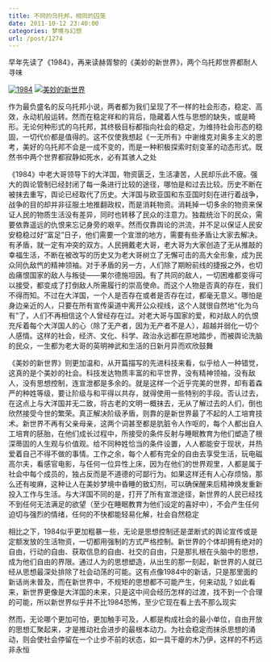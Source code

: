 ```yaml
---
title: 不同的乌托邦，相同的囚笼
date: 2011-10-12 23:40:00
categories: 梦境与幻想
url: /post/1274
---
```


早年先读了《1984》，再来读赫胥黎的《美妙的新世界》，两个乌托邦世界都耐人寻味

[![](https://storageapi.fleek.co/0a3a8890-e65e-47ce-93d7-0442b9209d38-bucket/blog/posts/2011-10/10-12/1.jpg "1984")](http://book.douban.com/subject/3815131/) [![](https://storageapi.fleek.co/0a3a8890-e65e-47ce-93d7-0442b9209d38-bucket/blog/posts/2011-10/10-12/2.jpg "美妙的新世界")](http://book.douban.com/subject/4872919/)

作为最负盛名的反乌托邦小说，两者都为我们呈现了不一样的社会形态，稳定、高效，永动机般运转。然而在稳定祥和的背后，隐藏着人性与思想的缺失，或是畸形。无论何种形式的乌托邦，其终极目标都指向社会的稳定，为维持社会形态的稳固，一切代价都是值得的。这不仅使我想起《一无所有》中谢维克对奥多主义的思考，美好的乌托邦不会是一成不变的，而是一种积极探索时刻变革的动态形式。既然书中两个世界都寂静如死水，必有其骇人之处

《1984》中老大哥领导下的大洋国，物资匮乏，生活凄苦，人民却乐此不疲。强大的舆论管制已经封闭了每一条进行比较的途径，哪怕是和过去比较。历史不断在被抹去重写，舆论已经取代了历史。大洋国与欧亚国和东亚国时刻在进行着战争，战争的目的却并非征服土地推翻政权，而是消耗物资。消耗掉一切多余的物资来保证人民的物质生活没有差异，同时也转移了民众的注意力。独裁统治下的民众，需要依靠遥远的仇恨来忘记身旁的艰辛。然而仅靠舆论的洪流，并不足以保证人民安安稳稳过好“富足”日子，他们需要一个宣泄的地方，需要有些矛盾让大家去解决。有矛盾，就一定有冲突的双方。人民拥戴老大哥，老大哥为大家创造了无从推敲的幸福生活，不断在被改写的历史又为老大哥树立了无懈可击的高大全形象，成为民众同仇敌忾的精神领袖。对于矛盾的另一方，人们除了期盼前线的捷报之外，也切齿痛恨国家的敌人与叛徒——果尔德施坦因。有了共同的敌人，一切困难都变得可以接受，都变成了打倒敌人所需履行的崇高使命。而这个人物是否真的存在，我们不得而知。不过在大洋国，一个人是否存在或者是否存在过，都毫无意义。哪怕是身边亲近的人，只要在所有宣传渠道中离开公众视线，这个人就很自然地“化为乌有”了，人们不再相信这个人曾经存在过。对老大哥与国家的爱，和对敌人的仇恨充斥着每个大洋国人的心（除了无产者，因为无产者不是人），超越并弱化一切个人感情。这样的社会，经济、文化、科学、政治永远都在原地踏步，而被舆论洗脑的民众，一生都为老大哥的英明神武和生活的日新月异而欢欣鼓舞

《美妙的新世界》则更加温和，从开篇描写的先进科技来看，似乎给人一种错觉，这真的是个美妙的社会。科技发达物质丰富的和平世界，没有精神领袖，没有敌人，没有思想控制，连宣泄都是多余的。就是这样一个近乎完美的世界，却有着森严的种姓等级，要让阶级与和平得以共存，就得使用一些特别的手段。否认过去，在这点上与大洋国并无二致，将古老的文明一概抹去，无从了解过去的人们，倒也欣然接受今世的繁荣。真正解决阶级矛盾，则靠的是新世界最了不起的人工培育技术。新世界不再有父亲母亲，这两个词甚至都是肮脏令人作呕的，每个人都出自人工培育的胚胎，在他们成长过程中，所接受的条件反射与睡眠教育为他们塑造了根深蒂固的人生观与价值观。给不同种姓恰当的条件设置，人人都能安于现状，并热爱着自己不得不做的事情。工作之余，每个人都有完全的自由去享受生活，玩电磁高尔夫，看感官电影，与任何一位异性上床，因为在他们的世界观里，人都是属于社会中每个成员的，独占反而是不道德的可鄙行为。如果这样还有人心存烦恼，那么还有唆麻，这种让人在美妙梦境中昏睡的致幻剂，可以确保醒来后精神焕发重新投入工作与生活。与大洋国不同的是，打开了所有宣泄途径，新世界的人民已经找不到任何无法满足的欲望（至少在睡眠教育为他们设定的喜好中），不会产生任何迫切与强烈的情绪，任何的不快都能轻易化解，社会自然稳定

相比之下，1984似乎更加粗暴一些，无论是思想控制还是垄断式的舆论宣传或是定额发放的生活物资，一切都用强制的方式严格控制。新世界的个体却拥有绝对的自由，行动的自由、获取信息的自由、社交的自由，只是那扎根在头脑中的思想，成为他们自由的界限。通过人为的思想塑造，从出生的那一刻起，新世界的人就已经从思想最深处排除了社会动荡的可能。这有点像1984中的新话，只是那里面的新话尚未普及，而在新世界中，不规矩的思想都不可能产生，何来动乱？如此看来，新世界更像是大洋国的未来，只是这中间会经历怎样的过渡，找不到一个合理的可能，所以新世界似乎并不比1984恐怖，至少它现在看上去不那么现实

然而，无论哪个更加可怕，更加触手可及，人都是构成社会的最小单位，自由开放的思想汇聚起来，才是推动社会进步的最根本动力。为社会稳定而抹杀思想的涌动，则会使社会停留在一个止步不前的状态，如一具干瘪的木乃伊，这样的不朽远非永恒